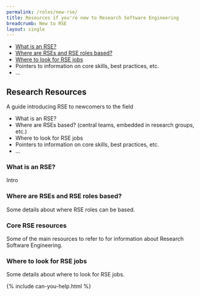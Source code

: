 ```yaml
---
permalink: /roles/new-rse/
title: Resources if you're new to Research Software Engineering
breadcrumb: New to RSE
layout: single
---
```


 - [What is an RSE?](#what-is-an-rse)
 - [Where are RSEs and RSE roles based?](#where-are-rses-and-rse-roles-based)
 - [Where to look for RSE jobs](#where-to-look-for-rse-jobs)
 - Pointers to information on core skills, best practices, etc.
 - ...


## Research Resources

A guide introducing RSE to newcomers to the field

 - What is an RSE?
 - Where are RSEs based? (central teams, embedded in research groups, etc.)
 - Where to look for RSE jobs
 - Pointers to information on core skills, best practices, etc.
 - ...

### What is an RSE?

Intro

### Where are RSEs and RSE roles based?

Some details about where RSE roles can be based.

### Core RSE resources

Some of the main resources to refer to for information about Research Software Engineering.

### Where to look for RSE jobs

Some details about where to look for RSE jobs.


 {% include can-you-help.html %}
